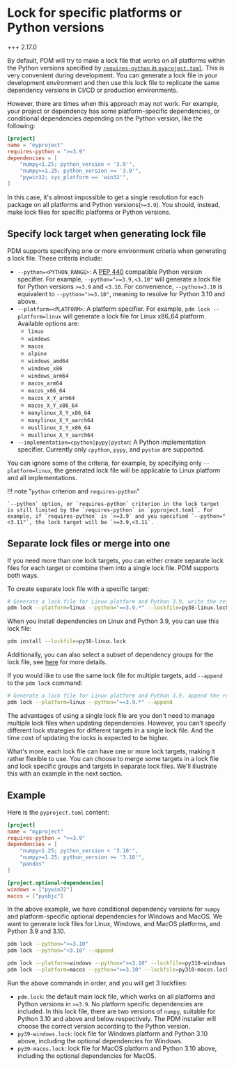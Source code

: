 # Lock for specific platforms or Python versions

+++ 2.17.0

By default, PDM will try to make a lock file that works on all platforms within the Python versions specified by [`requires-python` in `pyproject.toml`](./project.md#specify-requires-python). This is very convenient during development. You can generate a lock file in your development environment and then use this lock file to replicate the same dependency versions in CI/CD or production environments.

However, there are times when this approach may not work. For example, your project or dependency has some platform-specific dependencies, or conditional dependencies depending on the Python version, like the following:

```toml
[project]
name = "myproject"
requires-python = ">=3.9"
dependencies = [
    "numpy<1.25; python_version < '3.9'",
    "numpy>=1.25; python_version >= '3.9'",
    "pywin32; sys_platform == 'win32'",
]
```

In this case, it's almost impossible to get a single resolution for each package on all platforms and Python versions(`>=3.9`). You should, instead, make lock files for specific platforms or Python versions.

## Specify lock target when generating lock file

PDM supports specifying one or more environment criteria when generating a lock file. These criteria include:

- `--python=<PYTHON_RANGE>`: A [PEP 440](https://www.python.org/dev/peps/pep-0440/) compatible Python version specifier. For example, `--python=">=3.9,<3.10"` will generate a lock file for Python versions `>=3.9` and `<3.10`. For convenience, `--python=3.10` is equivalent to `--python=">=3.10"`, meaning to resolve for Python 3.10 and above.
- `--platform=<PLATFORM>`: A platform specifier. For example, `pdm lock --platform=linux` will generate a lock file for Linux x86_64 platform. Available options are:
    * `linux`
    * `windows`
    * `macos`
    * `alpine`
    * `windows_amd64`
    * `windows_x86`
    * `windows_arm64`
    * `macos_arm64`
    * `macos_x86_64`
    * `macos_X_Y_arm64`
    * `macos_X_Y_x86_64`
    * `manylinux_X_Y_x86_64`
    * `manylinux_X_Y_aarch64`
    * `musllinux_X_Y_x86_64`
    * `musllinux_X_Y_aarch64`
- `--implementation=cpython|pypy|pyston`: A Python implementation specifier. Currently only `cpython`, `pypy`, and `pyston` are supported.

You can ignore some of the criteria, for example, by specifying only `--platform=linux`, the generated lock file will be applicable to Linux platform and all implementations.

!!! note "`python` criterion and `requires-python`"

    `--python` option, or `requires-python` criterion in the lock target is still limited by the `requires-python` in `pyproject.toml`. For example, if `requires-python` is `>=3.9` and you specified `--python="<3.11"`, the lock target will be `>=3.9,<3.11`.

## Separate lock files or merge into one

If you need more than one lock targets, you can either create separate lock files for each target or combine them into a single lock file. PDM supports both ways.

To create separate lock file with a specific target:

```bash
# Generate a lock file for Linux platform and Python 3.9, write the result to py38-linux.lock
pdm lock --platform=linux --python="==3.9.*" --lockfile=py38-linux.lock
```

When you install dependencies on Linux and Python 3.9, you can use this lock file:

```bash
pdm install --lockfile=py38-linux.lock
```

Additionally, you can also select a subset of dependency groups for the lock file, see [here](./lockfile.md#specify-another-lock-file-to-use) for more details.

If you would like to use the same lock file for multiple targets, add `--append` to the `pdm lock` command:

```bash
# Generate a lock file for Linux platform and Python 3.9, append the result to pdm.lock
pdm lock --platform=linux --python="==3.9.*" --append
```

The advantages of using a single lock file are you don't need to manage multiple lock files when updating dependencies. However, you can't specify different lock strategies for different targets in a single lock file. And the time cost of updating the locks is expected to be higher.

What's more, each lock file can have one or more lock targets, making it rather flexible to use. You can choose to merge some targets in a lock file and lock specific groups and targets in separate lock files. We'll illustrate this with an example in the next section.

## Example

Here is the `pyproject.toml` content:

```toml
[project]
name = "myproject"
requires-python = ">=3.9"
dependencies = [
    "numpy<1.25; python_version < '3.10'",
    "numpy>=1.25; python_version >= '3.10'",
    "pandas"
]

[project.optional-dependencies]
windows = ["pywin32"]
macos = ["pyobjc"]
```

In the above example, we have conditional dependency versions for `numpy` and platform-specific optional dependencies for Windows and MacOS. We want to generate lock files for Linux, Windows, and MacOS platforms, and Python 3.9 and 3.10.

```bash
pdm lock --python=">=3.10"
pdm lock --python="<3.10" --append

pdm lock --platform=windows --python=">=3.10" --lockfile=py310-windows.lock --with windows
pdm lock --platform=macos --python=">=3.10" --lockfile=py310-macos.lock --with macos
```
Run the above commands in order, and you will get 3 lockfiles:

- `pdm.lock`: the default main lock file, which works on all platforms and Python versions in `>=3.9`. No platform specific dependencies are included. In this lock file, there are two versions of `numpy`, suitable for Python 3.10 and above and below respectively. The PDM installer will choose the correct version according to the Python version.
- `py39-windows.lock`: lock file for Windows platform and Python 3.10 above, including the optional dependencies for Windows.
- `py39-macos.lock`: lock file for MacOS platform and Python 3.10 above, including the optional dependencies for MacOS.
